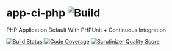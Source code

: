 app-ci-php ![Build](https://www.codeship.io/projects/1c5b4a20-6a4d-0131-871d-028025c7ec0d/status)
=============================================================

PHP Application Default With PHPUnit + Continuous Integration 

[![Build Status](https://travis-ci.org/plastic/app-ci-php.png?branch=master)](https://travis-ci.org/plastic/app-ci-php)
[![Code Coverage](https://scrutinizer-ci.com/g/plastic/app-ci-php/badges/coverage.png?s=b63b400e6f3d1a9892a331ec53a02e7982828741)](https://scrutinizer-ci.com/g/plastic/app-ci-php/)
[![Scrutinizer Quality Score](https://scrutinizer-ci.com/g/plastic/app-ci-php/badges/quality-score.png?s=28ece000f83264fd2b5f46c368867baf17e42aad)](https://scrutinizer-ci.com/g/plastic/app-ci-php/)
